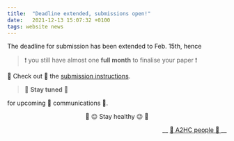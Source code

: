 ```yaml
---
title:  "Deadline extended, submissions open!"
date:   2021-12-13 15:07:32 +0100
tags: website news
---
```


The deadline for submission has been extended to Feb. 15th, hence 

> ❗️ you still have almost one **full month** to finalise your paper ❗️

👀 Check out 👀 the [submission instructions](https://a2hc.github.io/a2hc2022/sub).

> 📌 **Stay tuned** 📌

for upcoming 📣 communications 📣.

<p style="text-align: center"> 💪 😉 Stay healthy 😉 💪 </p>

<p style="text-align: right"> __ <a href="/a2hc.website/people/"> 👋 A2HC people 👋 </a> __ </p>
